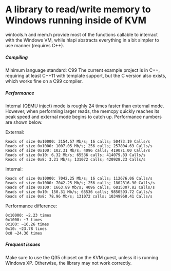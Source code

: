 # A library to read/write memory to Windows running inside of KVM

wintools.h and mem.h provide most of the functions callable to interract with the Windows VM, while hlapi abstracts everything in a bit simpler to use manner (requires C++).

##### Compiling
Minimum language standard: C99
The current example project is in C++, requiring at least C++11 with template support, but the C version also exists, which works fine on a C99 compiler.

##### Performance
Internal (QEMU inject) mode is roughly 24 times faster than external mode. However, when performing larger reads, the memcpy quickly reaches its peak speed and external mode begins to catch up. Performance numbers are shown below.

External:
```
Reads of size 0x10000: 3154.57 Mb/s; 16 calls; 50473.19 Calls/s
Reads of size 0x1000: 1007.05 Mb/s; 256 calls; 257804.63 Calls/s
Reads of size 0x100: 102.31 Mb/s; 4096 calls; 419071.00 Calls/s
Reads of size 0x10: 6.32 Mb/s; 65536 calls; 414079.83 Calls/s
Reads of size 0x8: 3.21 Mb/s; 131072 calls; 420928.23 Calls/s
```

Internal:
```
Reads of size 0x10000: 7042.25 Mb/s; 16 calls; 112676.06 Calls/s
Reads of size 0x1000: 7042.25 Mb/s; 256 calls; 1802816.90 Calls/s
Reads of size 0x100: 1663.89 Mb/s; 4096 calls; 6815307.82 Calls/s
Reads of size 0x10: 150.31 Mb/s; 65536 calls; 9850593.72 Calls/s
Reads of size 0x8: 78.96 Mb/s; 131072 calls; 10349968.41 Calls/s
```

Performance difference:
```
0x10000: ~2.23 times
0x1000: ~7 times
0x100: ~16.26 times
0x10: ~23.78 times
0x8 ~24.36 times
```

##### Frequent issues
Make sure to use the Q35 chipset on the KVM guest, unless it is running Windows XP. Otherwise, the library may not work correctly.
